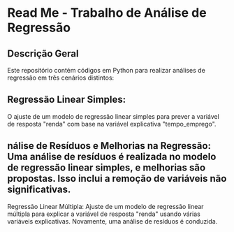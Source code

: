 # Read Me - Trabalho de Análise de Regressão
## Descrição Geral
Este repositório contém códigos em Python para realizar análises de regressão em três cenários distintos:

## Regressão Linear Simples: 
O ajuste de um modelo de regressão linear simples para prever a variável de resposta "renda" com base na variável explicativa "tempo_emprego".

## nálise de Resíduos e Melhorias na Regressão: Uma análise de resíduos é realizada no modelo de regressão linear simples, e melhorias são propostas. Isso inclui a remoção de variáveis não significativas.

Regressão Linear Múltipla: Ajuste de um modelo de regressão linear múltipla para explicar a variável de resposta "renda" usando várias variáveis explicativas. Novamente, uma análise de resíduos é conduzida.
